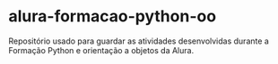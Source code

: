 # alura-formacao-python-oo
Repositório usado para guardar as atividades desenvolvidas durante a Formação Python e orientação a objetos da Alura.
